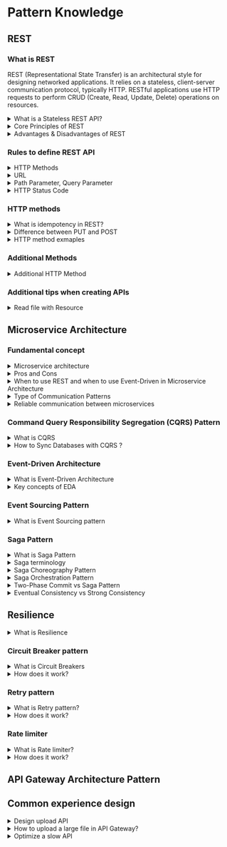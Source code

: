 # Pattern Knowledge
## REST

### What is REST
REST (Representational State Transfer) is an architectural style for designing networked applications. It relies on a stateless, client-server communication protocol, typically HTTP. RESTful applications use HTTP requests to perform CRUD (Create, Read, Update, Delete) operations on resources.

<details>
  <summary>What is a Stateless REST API?</summary>
  <br/>

   Stateless REST APIs do not establish or maintain client sessions. Clients are responsible for providing all necessary information in each request, such as authentication tokens, credentials, or context data. The server does not store client-specific session data.
  
</details>

<details>
  <summary>Core Principles of REST</summary>
  <br/>

  + Client/Server - Client are separated from servers by a well-defined interface.
  + Stateless - each request from the client to the server must contain all of the information necessary to establish and complete a request.
  + Cacheability - Responses must define themselves as cacheable or non-cacheable (`Cache-Control: max-age=3600` - the header indicates that the response can be cached for 3600)
  + Uniform Interface - The uniform interface includes using standard HTTP verbs (GET, POST, PUT, DELETE, etc.), standard HTTP error responses, and resource identification through URI.
  
</details>

<details>
  <summary>Advantages & Disadvantages of REST</summary>
  <br/>

  **Advantages of REST:**

  + **Simple and Ease of Use:** REST APIs use standard HTTP methods (GET, POST, PUT, DELETE), making them easy to understand and implement.
  + **Performance:** RESTful APIs can be cached, which can improve performance and reduce load on the server.
  + **Flexibility:** RESTful APIs REST APIs can return data in multiple formats, such as JSON, XML, or plain text.
  + **Scalability:** REST APIs are stateless, meaning each request from a client to server must contain all the information the server needs to fulfill that request. This makes it easier to scale applications horizontally.
  + **Platform independence:** RESTful APIs are platform-independent, as they can be accessed from any device or programming language.

  _Exmaple:_
  + _Scalability:_ For example, a social media platform can handle millions of users by distributing requests across multiple servers.
  + _Flexibility:_ For example, a weather app might use JSON for its mobile app and XML for its web service.
  + _Caching:_ For instance, a news website can cache the results of popular articles, reducing the load on the server.

  **Disadvantages of REST:**

  + **Security Concerns:** REST APIs rely on HTTP, which can be less secure compared to other protocols like SOAP. 
  + **Lack of Standardization:** While REST is a set of guidelines, it doesn’t enforce strict standards. This can lead to inconsistencies in how APIs

  _Exmaple:_
  _Security Concerns:_ For example, if an API does not use HTTPS, sensitive data like user credentials can be intercepted.
  _Lack of Standardization:_ For instance, one API might use PUT for updates, while another uses PATCH.
</details>

### Rules to define REST API

<details>
  <summary>HTTP Methods</summary>
  <br/>

  + **GET:** Use `GET` requests to fetch data from the server without modifying it.
  + **POST:** Use `POST` requests to create new resources.
  + **PUT:** Use `PUT` requests to update an existing resource or create a resource if it does not exist.
  + **DELETE:** Use `DELETE` requests to delete a resource.
  + **PATCH:** Use `PATCH` requests to update a piece of resource.

  _Note:_ And `GET`, `PUT`, `DELETE` should be idempotent.
</details>

<details>
  <summary>URL</summary>
  <br/>

  + **Use Nouns, Not Verbs:** URLs should use resources (nouns) rather than actions (verbs). For example, use `/users`.
  + **Use Plural Nouns:** Use plural nouns to represent collections of resources. For example, `/users`.
  + **Hierarchical Structure:** Use a hierarchical structure to represent relationships between resources. For example, `/users/{userId}/orders` to represent orders for a specific user.
  + **Query Parameters for Filtering:** Use query parameters to filter, sort, or paginate resources. For example, `/users?sort=asc&limit=10`
  + **Versioning:** Include versioning in your URLs to manage changes over time. For example, `/v1/users`.

</details>

<details>
  <summary>Path Parameter, Query Parameter</summary>
  <br/>

  **Path Parameters:** are used to identify specific resources. 
  
  _Example:_ we have user id is `123` then we should use path parameter for URL.

  **Query Parameter:** are used to filter, sort, or paginate resources. They are appended to the end of the URL and follow a question mark (`?`).
  
  _Example:_ /users?sort=age&limit=10&page=2

</details>

<details>
  <summary>HTTP Status Code</summary>
  <br/>

  Send the right HTTP Status Code in response.

  + **2xx: Successful Responses**: The codes indicate that the request was successfully 
    + **200 OK**: The request was successful, and the server returned the requested resource.
    + **201 Created**: The request was successful, and a new resource was created as a result.
    + **204 No Content**: The request was successful, but there is no content to return.
  + **4xx: Client Error Responses**: The codes indicate that there was an error with the request made by the client.
    + **400 Bad Request**: The server could not understand the request due to invalid syntax.
    + **403 Forbidden:** The client does not have access rights to the content.
    + **404 Not Found:** The server cannot find the requested resource.

  To handle errors effectively, we need to implement exception handling that assigns the appropriate error
codes. For example:
  + 404 Not Found for EntityNotFoundException
  + 400 Bad Request for IllegalArgumentException

</details>

### HTTP methods

<details>
  <summary>What is idempotency in REST?</summary>
  <br/>

  The idempotency means we can run the operation as many times as we want the outcome will be the same.

  The HTTP methods that are idempotent include `GET`, `PUT`, `DELETE`:
  
  + **GET:** Get a resource multiple times doesn't change its state.
  + **PUT:** Updating a resource with the same data multiple times, the result is still the same state.
  + **DELETE:** Deleting a resource multiple times has the same effect.

  `POST` and `PATCH` are generally not idempotent;
  + **POST:** Used to create new resources. Multiple POST requests can create multiple resources.
  + **PATCH:** Repeating the same PATCH request can lead to different outcomes depending on the initial state of the resource.

  **Importance of Idempotency:** The idempotency is crucial because that operations can be safely retried without causing any side effects.

</details>

<details>
  <summary>Difference between PUT and POST</summary>
  <br/>

The details differences are as follows:

|                      | PUT                                                                         | POST                                                                               |
| -------------------- | --------------------------------------------------------------------------- | ---------------------------------------------------------------------------------- |
| Request Body:        | The PUT body contains the full updated data for the resource.               | POST body only includes data for the new resource.                                 |
| URI Meaning:         | PUT uses the URI to directly identify the resource to update (e.g. user 1). | POST uses the URI to specify the collection where a new resource will be created.  |
| Idempotency:         | PUT is idempotent - the same request gives the same result.                 | POST can produce different results each time.                                      |
| Existing Resources:  | PUT replaces the entire resource with the request body.                     | POST partially updates the resource. (should use PATH)                             |
| New Resources:       | Both PUT and POST can create new resources.                                 | Both PUT and POST can create new resources.                                        |

_Example:_
```
// PUT example  
PUT /users/1
{
  "id": 1,
  "name": "Ichiro",
  "age": 22
}
// This sends a request to replace user 1's record.
```
PUT is limited to creating or updating operations and exclusively acts upon the resource identified by the provided URL.
```
// POST example
POST /users  
{
  "name": "Saburo",
  "age": 18
}
// This sends a request to create a new user.
```
POST is more flexible, and capable of executing various types of processing tasks.

</details>

<details>
  <summary>HTTP method exmaples</summary>
  <br/>

```
GET 	/device-management/devices       : Get all devices
POST 	/device-management/devices       : Create a new device

GET 	/device-management/devices/{id}   : Get the device information identified by "id"
PUT 	/device-management/devices/{id}   : Update the device information identified by "id"
DELETE	/device-management/devices/{id}   : Delete device by "id"
```

```
@RestController
@RequestMapping("/gold/v1")
public class GoldController {

  @GetMapping
  public Page<GoldRequest> getAllGold(
@PageableDefault(page = 0, size = 10, sort = "name", direction = Sort.Direction.DESC) Pageable pageable) {
    return goldService.getAllGold(pageable);
  }

  @GetMapping("/{id}")
  public ResponseEntity<GoldResponse> getGoldById(@PathVariable Long id) {
    GoldResponse goldResponse = goldService.getGoldById(id);
    if (goldResponse != null) {
      return ResponseEntity.ok(goldResponse);
    } else {
      return ResponseEntity.notFound().build();
    }
  }

  @PostMapping
  public ResponseEntity<GoldResponse> createGold(@RequestBody GoldRequest goldRequest) {
    GoldResponse goldResponse = goldService.createGold(goldRequest);
    URI location = ServletUriComponentsBuilder.fromCurrentRequest().path("/{id}")
        .buildAndExpand(goldResponse.getId()).toUri();
    return ResponseEntity.created(location).body(goldResponse);
  }

  @PutMapping("/{id}")
  public ResponseEntity<GoldResponse> updateGold(@PathVariable Long id, @RequestBody GoldRequest goldRequest) {
    GoldResponse goldResponse = goldService.updateGold(id, goldRequest);
    if (goldResponse != null) {
      return ResponseEntity.ok(goldResponse);
    } else {
      return ResponseEntity.notFound().build();
    }
  }

  @DeleteMapping("/{id}")
  public ResponseEntity<Void> deleteGold(@PathVariable Long id) {
    goldService.deleteGold(id);
    return ResponseEntity.ok().build();
  }
}
```

</details>

### Additional Methods
<details>
  <summary>Additional HTTP Method</summary>
  <br/>

| HTTP Method           | Description          |
| --------------------- | -------------------- |
| PATCH                 | Updates a part of an existing resource. Not idempotent.                 |
| HEAD.                 | Similar to GET, but only returns the header information, not the body.  |
| OPTIONS               | Used to determine the supported methods and options for a resource.     |

</details>

### Additional tips when creating APIs

<details>
  <summary>Read file with Resource</summary>
  <br/>

  The `Resource` class is a high-level abstraction provided by Spring. Using a Resource over an InputStream has the following benefits:
  + `Resource` provides additional metadata about the resource.
  + It’s possible to use a `Resource` in conjunction with other Spring abstractions.
  + It’s easier to mock.

  _Example:_
  ```
    @GetMapping("/{id}")
    public ResponseEntity<InputStreamResource> getFile(@PathVariable Long id) {
        InputStreamResource fileStream = fileService.getFileAsStream(id);

        if (fileStream != null) {
            Optional<FileEntity> fileEntityOptional = fileService.getFile(id);
            FileEntity fileEntity = fileEntityOptional.get();
            return ResponseEntity.ok()
                    .header(HttpHeaders.CONTENT_DISPOSITION, "attachment; filename=\"" + fileEntity.getFileName() + "\"")
                    .body(fileStream);
        } else {
            return new ResponseEntity<>(HttpStatus.NOT_FOUND);
        }
    }
  ```
</details>

## Microservice Architecture
### Fundamental concept
<details>
  <summary>Microservice architecture</summary>
  <br/>

  Microservice architecture is an architectural style that structures an application as a collection of services. Each service is created independently, and each one runs a unique process and usually manages its own database. 

  **Core principle:** Breaking down a large application into smaller, independent services.

  _Example:_
Imagine an e-commerce application. In a monolithic architecture, all functionalities like user management, product catalog, order processing, and payment would be part of a single codebase. In a microservice architecture, these functionalities would be split into separate services: _User Service_, _Product Service_, _Order Service_, _Payment Service_
+ User Service: Manages user accounts and authentication.
+ Product Service: Handles product catalog and inventory.
+ Order Service: Manages order processing and tracking.
+ Payment Service: Handles payment processing.

Each service can be developed, deployed, and scaled independently. 

</details>

<details>
  <summary>Pros and Cons</summary>
  <br/>

  _Pros:_
  + **Scalability:** Microservices allow for independent scaling of individual services based on demand.
  + **Resilience:** The isolation of services reduces the impact of failures, as a failure in one service.
  + **Flexibility:** Microservices enable the use of different technologies and frameworks for each service.
  + **Maintainability:** Smaller, focused services are generally easier to understand, develop, and maintain.
  + **Continuous delivery:** Microservices can be deployed and updated independently.
  
  _Cons:_
  + **Complexity:** Managing multiple services can be more complex.
  + **Distributed systems challenges:** Communication between services can introduce latency and complexity.
  + **Testing and debugging:** Testing and debugging distributed systems can be challenging.
  + **Data consistency:** Ensuring data consistency across multiple services can be difficult.
  
</details>

<details>
  <summary>When to use REST and when to use Event-Driven in Microservice Architecture</summary>
  <br/>

  **When to Use REST:**
  + **Simple CRUD Operations:** If your microservices need to perform basic Create, Read, Update, and Delete operations.
  + **Synchronous Communication:** When you need immediate responses from your services.
  + **Ease of Implementation:** REST is easier to implement and understand, making it a good choice for simpler applications

  **When to Use REST:**
  + **Asynchronous Processing:** If your services need to process tasks asynchronously, allowing them to continue working without waiting for a response.
  + **High Scalability:** When you need to handle a large volume of events and scale your services independently.
  + **Decoupling Services:** If you want to decouple your services to reduce dependencies and improve fault tolerance.
  + **Complex Workflows:** When your application requires complex workflows that involve multiple services

</details>

<details>
  <summary>Type of Communication Patterns</summary>
  <br/>

  **Synchronous Communication:** In synchronous communication, the client sends a request and waits for a response before continuing its process.

  Pros: 
  + Easier to implement and understand.
  Cons:
  + Services are more dependent on each other.
  + The client has to wait for the response, which can slow down the system.
  
  _Example:_ REST
    
  **Asynchronous Communication:** In asynchronous communication, the client sends a request and continues its process without waiting for a response. The response is handled separately.

  Pros:
  + Services are less dependent on each other.
  + Better suited for handling high loads and distributed systems.  

  Cons:
  + More challenging to implement and debug.
  + The system may not be immediately consistent, which can be a drawback for certain applications.

  + _Example:_ Event-Driven Architecture
   
  ![communication_patterns](/images/communication_patterns.png)

</details>

<details>
  <summary>Reliable communication between microservices</summary>
  <br/>

  Reliable communication between microservices ensures that messages are delivered accurately and timely, even in the face of failures or network issues. To archive **Reliable communication** we can use _messaging system_ like RabbitMQ, Apache Kafka. They aslo support **Idempotency**.
   
  
</details>

### Command Query Responsibility Segregation (CQRS) Pattern

<details>
  <summary>What is CQRS</summary>
  <br/>

  CQRS stands for Command Query Responsibility Segregation. It’s a design pattern separates the responsibility for handling write operations (_command_) and read operations (_query_). CQRS separates reads and writes into _different databases_, **Commands** performs update data, **Queries** performs read data.

  ![](/images/cqrs.png)
  
</details>

<details>
  <summary>How to Sync Databases with CQRS ?</summary>
  <br/>

  When we separate read and write databases in 2 different database, the main consideration is sync these two database in a proper way. So we should sync these 2 databases and keep sync always. There are several ways: 

  _Event-Driven Architecture_
  **Concept:** Use a messaging system like Apache Kafka or RabbitMQ to propagate changes.
  **Synchronization:** When a write operation occurs, an event is published to a message broker. The read database subscribes to these events and updates itself accordingly. Tools like Debezium can monitor the write database for changes and apply these changes to the read database in real-time.

  _Event Sourcing_
  + **Core Principle:** Instead of directly updating the database, CQRS systems using event sourcing store a sequence of events that represent changes to the system's state.
  + **Synchronization:**
    + The system maintains an event stream that records all events that occur.
    + When an event occurs, it is broadcast to event handlers that update the appropriate read models (views) in the read database.

</details>

### Event-Driven Architecture

<details>
  <summary>What is Event-Driven Architecture</summary>
  <br/>

  Event-Driven Architecture is a software architectural pattern where components or services communicate primarily by producing and consuming events.
  
</details>
<details>
  <summary>Key concepts of EDA</summary>
  <br/>

  + **Event:** A representation of a specific occurrence or action.
  + **Producer:** A component that generates events.
  + **Consumer:** A component that processes events.
  + **Message Broker:** A middleware system that manage communication between producers and consumers by handling event routing, storage, and delivery.
  
</details>

### Event Sourcing Pattern
<details>
  <summary>What is Event Sourcing pattern</summary>
  <br/>

</details>

### Saga Pattern
<details>
  <summary>What is Saga Pattern</summary>
  <br/>

  The Saga pattern is a design pattern used to manage data consistency across microservices in distributed transaction scenarios. The Saga architecture pattern provides transaction management using a sequence of local transactions.

  **Types of Saga Pattern**

  There are two types of Saga Pattern:

  + Saga Choreography Pattern
  + Saga Orchestration Pattern
  
</details>
<details>
  <summary>Saga terminology</summary>
  <br/>

  + **Sequence of Local Transactions:** A saga is incluled of multiple local transactions. Each transaction updates the database and triggers the next transaction through a message or event.
  + **Compensating Transactions:** If a transaction fails, the saga executes compensating transactions to undo the changes made by previous transactions, ensuring data consistency.
  + **Choreography vs. Orchestration:** There are two main approaches to implementing the Saga pattern.
  
</details>
<details>
  <summary>Saga Choreography Pattern</summary>
  <br/>

  The Choreography Saga pattern is a way to manage distributed transactions across multiple microservices **without** a central coordinator.

  ![communication_patterns](/images/saga-choreography.png)

  + The order service runs a local transaction, T1, which atomically updates the database and publishes an Order placed message to the message broker.
  + The inventory service subscribes to the order service messages and receives the message that an order has been created.
  + The inventory service runs a local transaction, T2, which atomically updates the database and publishes an Inventory updated message to the message broker.
  + The payment service subscribes to the messages from the inventory service and receives the message that the inventory has been updated.
  + The payment service runs a local transaction, T3, which atomically updates the database with payment details and publishes a Payment processed message to the message broker.

  _Compensating transaction:_ 
  + If the payment fails, the payment service runs a compensatory transaction, C1, which atomically reverts the payment in the database and publishes a Payment failed message to the message broker.
  + The compensatory transactions C2 and C3 are run to restore data consistency.

</details>
<details>
  <summary>Saga Orchestration Pattern</summary>
  <br/>

  The Saga orchestration pattern is a design pattern used to manage data consistency across microservices in distributed transaction scenarios. A single orchestrator is responsible for managing the overall transaction status.

  + **Orchestrator:** A central coordinator that manages the sequence of transactions.
  + **Local Transactions:** Each service performs its own transaction and then triggers the next step.
  + **Compensating Transactions:** If a step fails, the orchestrator triggers compensating transactions to undo the changes made by previous steps.

  ![communication_patterns](/images/saga-orchestration.png)
  
</details>
<details>
  <summary>Two-Phase Commit vs Saga Pattern</summary>
  <br/>

  2PC is suitable for scenarios requiring strict consistency, while Saga is better for systems where availability and resilience are more critical.

  **Two-Phase Commit:**

  + Strong Consistency: Ensures all participating nodes either commit or roll back a transaction, maintaining a consistent state across the system.
  + Synchronous: All participants must be available and agree to commit or roll back, which can lead to blocking if any participant is slow or fails

  **Saga Pattern:**

  **Eventual Consistency:** Ensures that the system will eventually reach a consistent state, but not necessarily immediately.
  **Asynchronous:** Transactions are processed asynchronously, which can improve system availability and reduce blocking.
</details>
<details>
  <summary>Eventual Consistency vs Strong Consistency</summary>
  <br/>

</details>

## Resilience

<details>
  <summary>What is Resilience</summary>
  <br/>

  Resilience in microservices refers to the ability of an application to withstand failures and continue to operate smoothly.
</details>

### Circuit Breaker pattern
<details>
  <summary>What is Circuit Breakers</summary>
  <br/>

  A circuit breaker is a design pattern used in microservices architecture to prevent cascading failures and provide fallback mechanisms.

  For example: We have a payment system that processes millions of payments every day, and every time a payment fails it sends an email and tries again. If it weren't use the circuit breaker. It would overload the mail server. Bring down the whole system.

  Circuit breakers can provide the best of _both_ sides. The circuit breaker is usually configured on the **client side** (_caller side_).

</details>

<details>
  <summary>How does it work?</summary>
  <br/>

  + **Closed State:** Initially, the circuit breaker is in a closed state. Requests are allowed to pass through to the service.
  + **Open State:** If the service fails a certain number of times within a specified time window, the circuit breaker will transit to an open state. This means that next requests are immediately rejected without trying to contact the service.
  + **Half-Open State:** After a predefined timeout, the circuit breaker moves to a half-open state. A single request is allowed to pass through. If the request is successful, the circuit breaker returns to the closed state. If the request fails, the circuit breaker remains open for another timeout period.

</details>

### Retry pattern
<details>
  <summary>What is Retry pattern?</summary>
  <br/>

  Retry pattern is a strategy in software development that involves reattempting a failed operation after a certain delay. This pattern is often used to handle transient errors or temporary network issues.

  For example, if a network connection is temporarily disrupted, a retry pattern can be used to automatically reattempt the operation after a short delay, increasing the chances of success.

</details>
<details>
  <summary>How does it work?</summary>
  <br/>

  **Initial Request:** When a microservice makes a request to another service, it may encounter an error due to issues like network interruptions.
  **Retry Logic:** If the initial request fails, the Retry Pattern triggers a retry mechanism. This involves automatically resending the request a specified number of times.
  **Backoff Strategy:** To prevent overwhelming the system, the retry pattern uses _backoff strategy_. Backoff strategy manage the timing of retry attempts after a failure.

  _Exmaple:_ 

  + The microservice attempts to fetch data from the external API.
  + The API request fails due to a temporary network issue.
  + _First Retry:_ The microservice waits for a short delay (e.g., 1 second) and retries the fetch.
  + _Second Retry:_ If the second attempt fails, the microservice waits for a longer delay (e.g., 4 seconds) before retrying again.
  + _Subsequent Retries:_ The delay between retries continues to increase (e.g., 16 seconds, 64 seconds, etc.) until a maximum number of retries is reached. (_Exponential Backoff_)

</details>

### Rate limiter

<details>
  <summary>What is Rate limiter?</summary>
  <br/>

  A rate limiter is a mechanism that controls the rate at which requests are processed. A rate limiter is a mechanism that controls the rate at which requests are processed. It's designed to prevent excessive load on a system.
  
</details>
<details>
  <summary>How does it work?</summary>
  <br/>

  A rate limiter sets a limit on the number of requests that can be processed within a specific time window. When the rate limit is reached, subsequent requests are rejected

  _Example:_ A popular e-commerce website receives a huge of traffic during a sale. The API gateway enforces a rate limit on the number of requests per user or per IP address. This prevents a small number of users from overwhelming the backend services.
  
</details>

## API Gateway Architecture Pattern

## Common experience design
<details>
  <summary>Design upload API</summary>
  <br/>

  **Step 1: Upload File**

  + **Upload to a Temporary Location:** When the user uploads a file, store it in a temporary location in S3 (_file storage_). You can use a specific folder or prefix to differentiate these temporary files.
  + **Generate a Unique Identifier:** Assign a unique identifier to each upload request. This will help in tracking and managing the files.

  **Step 2: Confirm/Cancel the Upload Request**

  + **Confirm Upload:** If the user confirms the upload, move the file from the temporary location to the final destination in S3 (_file storage_). This can be done using the `copyObject` method in S3 and then deleting the original file from the temporary location.
  + **Cancel Upload:** If the user cancels the upload, simply delete the file from the temporary location in S3 using the `deleteObject` method.

</details>
<details>
  <summary>How to upload a large file in API Gateway?</summary>
  <br/>

  The AWS API Gateway has a payload size limit of 10 MB. If the payload exceeds 10MB, API Gateway may reject the request and return an error (_“Error 413 Request entity too large”_). However, there are effective strategies to handle this:
  
  **Lambda Function with Presigned URLs**

  ![](/images/presigned-url-s3-gateway-limit-upload-file.png)

  We can use lambda function to generate the **presigned URLs** to upload file directly to S3.

  Presigned URLs allow you to grant temporary access to objects in your Amazon S3 bucket without exposing your AWS credentials. These URLs are time-limited and can be used to upload or download files securely.

  1. The client requests a presigned URL from your API.
  2. The request is routed to the API Gateway, which triggers the Lambda function.
  3. The Lambda function generates a presigned URL using the AWS SDK.
  4. The presigned URL is returned to the client.
  5. The client uses the presigned URL to upload or download the file.

  _Note:_ We also use **S3 accelerator** + **multipart file upload** to optimize uploading performance.

  **Upload zipped file as the payload**
  
</details>

<details>
  <summary>Optimize a slow API</summary>
  <br/>

  There are several strategies to optimze slow API;

  If you’re using **AWS API Gateway**, there are several specific optimizations you can implement to improve the performance of your API:
  + **Enable Caching:** Use API Gateway’s built-in caching to store responses for a specified TTL (Time to Live).
  + **Enable Compression:** Enable payload compression in API Gateway to reduce the size of the data transferred. Help Faster data transfer and reduced bandwidth usage.

  And in the application
  + **Caching:** Implement caching mechanisms to store frequently requested data. This reduces the need to repeatedly fetch the same data from the server.
  + **Asynchronous Processing:** Use `CompletableFuture` to handle multiple tasks.
  + **Database Optimization:** Use indexing, avoid unnecessary joins, avoid N + 1 query problems.
  
</details>
